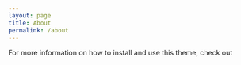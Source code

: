 ```yaml
---
layout: page
title: About
permalink: /about
---
```


For more information on how to install and use this theme, check out 

